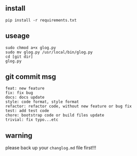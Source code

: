 ## install

```
pip install -r requirements.txt
```

## useage

```
sudo chmod a+x glog.py
sudo mv glog.py /usr/local/bin/glog.py
cd [git dir]
glog.py
```

## git commit msg

```
feat: new feature
fix: fix bug
docs: docs update
style: code format, style format
refactor: refactor code, without new feature or bug fix
test: add test code
chore: bootstrap code or build files update
trivial: fix typo...etc
```

## warning
please back up your `changlog.md` file first!!!
